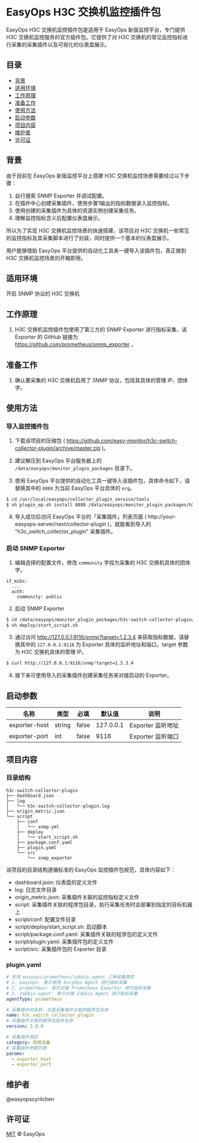 # EasyOps H3C 交换机监控插件包

EasyOps H3C 交换机监控插件包是适用于 EasyOps 新版监控平台，专门提供 H3C 交换机监控服务的官方插件包。它提供了对 H3C 交换机的常见监控指标进行采集的采集插件以及可视化的仪表盘展示。

## 目录

- [背景](#背景)
- [适用环境](#适用环境)
- [工作原理](#工作原理)
- [准备工作](#准备工作)
- [使用方法](#使用方法)
- [启动参数](#启动参数) 
- [项目内容](#项目内容)
- [维护者](#维护者)
- [许可证](#许可证)

## 背景

由于目前在 EasyOps 新版监控平台上搭建 H3C 交换机监控场景需要经过以下步骤：

1. 自行搜索 SNMP Exporter 并调试配置。
2. 在插件中心创建采集插件，使用步骤1输出的指标数据录入监控指标。
3. 使用创建的采集插件为具体的资源实例创建采集任务。
4. 理解监控指标含义后配置仪表盘展示。

所以为了实现 H3C 交换机监控场景的快速搭建，该项目对 H3C 交换机一些常见的监控指标及其采集脚本进行了封装，同时提供一个基本的仪表盘展示。

用户能够借助 EasyOps 平台提供的自动化工具来一键导入该插件包，真正做到 H3C 交换机监控场景的开箱即用。

## 适用环境

开启 SNMP 协议的 H3C 交换机

## 工作原理

1. H3C 交换机监控插件包使用了第三方的 SNMP Exporter 进行指标采集，该 Exporter 的 GitHub 链接为 https://github.com/prometheus/snmp_exporter 。

## 准备工作

1. 确认要采集的 H3C 交换机启用了 SNMP 协议，包括其具体的管理 IP、团体字。

## 使用方法

### 导入监控插件包

1. 下载该项目的压缩包 ( https://github.com/easy-monitor/h3c-switch-collector-plugin/archive/master.zip )。

2. 建议解压到 EasyOps 平台服务器上的 `/data/easyops/monitor_plugin_packages` 目录下。

3. 使用 EasyOps 平台提供的自动化工具一键导入该插件包，具体命令如下，请替换其中的 `8888` 为当前 EasyOps 平台具体的 `org`。

```sh
$ cd /usr/local/easyops/collector_plugin_service/tools
$ sh plugin_op.sh install 8888 /data/easyops/monitor_plugin_packages/h3c-switch-collector-plugin
```

4. 导入成功后访问 EasyOps 平台的「采集插件」列表页面 ( http://your-easyops-server/next/collector-plugin )，就能看到导入的 "h3c_switch_collector_plugin" 采集插件。

### 启动 SNMP Exporter

1. 编辑选择的配置文件，修改 `community` 字段为采集的 H3C 交换机具体的团体字。

```
if_mibs:
  ...
  auth:
    community: public
```

2. 启动 SNMP Exporter

```sh
$ cd /data/easyops/monitor_plugin_packages/h3c-switch-collector-plugin/script
$ sh deploy/start_script.sh
```

3. 通过访问 http://127.0.0.1:9116/snmp?target=1.2.3.4 来获取指标数据，请替换其中的 `127.0.0.1:9116` 为 Exporter 具体的监听地址和端口，target 参数为 H3C 交换机具体的管理 IP。

```sh
$ curl http://127.0.0.1:9116/snmp?target=1.2.3.4
```

4. 接下来可使用导入的采集插件创建采集任务来对接启动的 Exporter。

## 启动参数

| 名称 | 类型 | 必填 | 默认值 | 说明 |
| --- | --- | --- | --- | --- |
| exporter-host | string | false | 127.0.0.1 | Exporter 监听地址 |
| exporter-port | int | false | 9116 | Exporter 监听端口 |

## 项目内容

### 目录结构

```
h3c-switch-collector-plugin
├── dashboard.json
├── log
│   └── h3c-switch-collector-plugin.log
├── origin_metric.json
└── script
    ├── conf
    │   └── snmp.yml
    ├── deploy
    │   └── start_script.sh
    ├── package.conf.yaml
    ├── plugin.yaml
    └── src
        └── snmp_exporter
```

该项目的目录结构遵循标准的 EasyOps 监控插件包规范，具体内容如下：

- dashboard.json: 仪表盘的定义文件
- log: 日志文件目录
- origin_metric.json: 采集插件关联的监控指标定义文件
- script: 采集插件关联的程序包目录，执行采集任务时会部署到指定的目标机器上
- script/conf: 配置文件目录
- script/deploy/start_script.sh: 启动脚本
- script/package.conf.yaml: 采集插件关联的程序包的定义文件
- script/plugin.yaml: 采集插件包的定义文件
- script/src: 采集插件包的 Exporter 目录

### plugin.yaml

```yaml
# 支持 easyops/prometheus/zabbix-agent 三种采集类型
# 1. easyops: 表示使用 EasyOps Agent 进行指标采集
# 2. prometheus: 表示对接 Prometheus Exporter 进行指标采集
# 3. zabbix-agent: 表示对接 Zabbix Agent 进行指标采集
agentType: prometheus

# 采集插件的名称，也是采集插件关联的程序包名称
name: h3c_switch_collector_plugin
# 采集插件关联的程序包版本名称
version: 1.0.0

# 采集插件类别 
category: 网络设备
# 采集插件参数列表
params:
  - exporter_host
  - exporter_port
```

## 维护者

@easyopscyrilchen

## 许可证

[MIT](#许可证) © EasyOps
